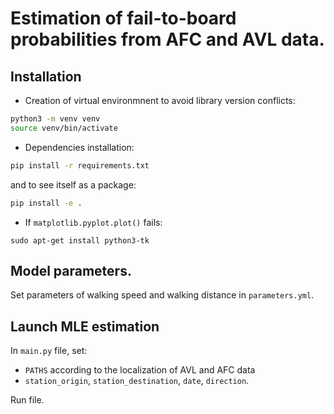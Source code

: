 # Estimation of fail-to-board probabilities from AFC and AVL data.

## Installation

- Creation of virtual environmnent to avoid library version conflicts:
```bash
python3 -m venv venv
source venv/bin/activate
```
- Dependencies installation: 
```bash
pip install -r requirements.txt
```
and to see itself as a package:
```bash
pip install -e .
```

- If `matplotlib.pyplot.plot()` fails:
```
sudo apt-get install python3-tk
```

## Model parameters.
Set parameters of walking speed and walking distance in `parameters.yml`.


## Launch MLE estimation

In `main.py` file, set:
- `PATHS` according to the localization of AVL and AFC data
- `station_origin`, `station_destination`, `date`, `direction`.

Run file.
